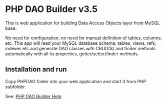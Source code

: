 PHP DAO Builder v3.5
====================

This is web application for building Data Access Objects layer from MySQL base.

No need for configuration, no need for manual definition of tables, columns, etc.
This app will read your MySQL database schema; tables, views, refs, indexes etc
and generate DAO classes with CRUD(S) and finder methods automatically with all
its properties, getter/setter/finder methods.

Installation and run
--------------------

Copy PHPDAO folder into your web application and start it from PHP subfolder.

See: <a href="http://phpdao.ir.com.hr">PHP DAO Builder Help</a>


